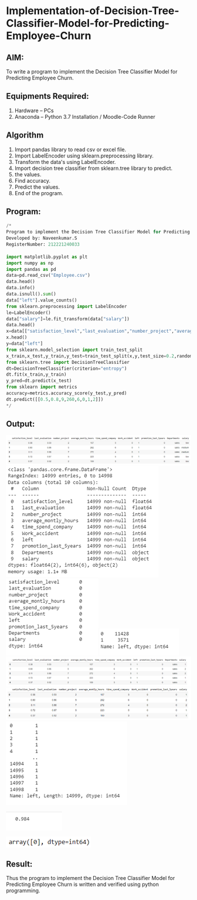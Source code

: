 # Implementation-of-Decision-Tree-Classifier-Model-for-Predicting-Employee-Churn

## AIM:
To write a program to implement the Decision Tree Classifier Model for Predicting Employee Churn.

## Equipments Required:
1. Hardware – PCs
2. Anaconda – Python 3.7 Installation / Moodle-Code Runner

## Algorithm
1. Import pandas library to read csv or excel file.
2. Import LabelEncoder using sklearn.preprocessing library.
3. Transform the data's using LabelEncoder.
4. Import decision tree classifier from sklearn.tree library to predict.
5. the values.
6. Find accuracy.
7. Predict the values.
8. End of the program.

## Program:
```py
/*
Program to implement the Decision Tree Classifier Model for Predicting Employee Churn.
Developed by: Naveenkumar.S
RegisterNumber: 212221240033

import matplotlib.pyplot as plt
import numpy as np
import pandas as pd 
data=pd.read_csv("Employee.csv")
data.head()
data.info()
data.isnull().sum()
data["left"].value_counts()
from sklearn.preprocessing import LabelEncoder
le=LabelEncoder()
data["salary"]=le.fit_transform(data["salary"])
data.head()
x=data[["satisfaction_level","last_evaluation","number_project","average_montly_hours","time_spend_company","Work_accident","promotion_last_5years","salary"]]
x.head()
y=data["left"]
from sklearn.model_selection import train_test_split
x_train,x_test,y_train,y_test=train_test_split(x,y,test_size=0.2,random_state=100)
from sklearn.tree import DecisionTreeClassifier
dt=DecisionTreeClassifier(criterion="entropy")
dt.fit(x_train,y_train)
y_pred=dt.predict(x_test)
from sklearn import metrics
accuracy=metrics.accuracy_score(y_test,y_pred)
dt.predict([[0.5,0.8,9,260,6,0,1,2]]) 
*/
```

## Output:
![decision tree classifier model](o1.png)
![decision tree classifier model](o2.png)
![decision tree classifier model](o3.png)
![decision tree classifier model](o4.png)
![decision tree classifier model](o5.png)
![decision tree classifier model](o6.png)
![decision tree classifier model](o7.png)

![decision tree classifier model](o8.png)

![decision tree classifier model](o9.png)

## Result:
Thus the program to implement the  Decision Tree Classifier Model for Predicting Employee Churn is written and verified using python programming.
